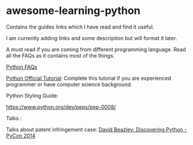 # awesome-learning-python
Contains the guides links which I have read and find it useful.

I am currently adding links and some description but will format it later. 

A must read if you are coming from different programming language. Read all the FAQs as it contains most of the things. 

[Python FAQs](https://docs.python.org/3/faq/index.html)

[Python Official Tutorial](https://docs.python.org/3/tutorial/index.html):
Complete this tutorial if you are experienced programmer or have computer science background. 

Python Styling Guide:

https://www.python.org/dev/peps/pep-0008/


Talks :

Talks about patent infringement case:
[David Beazley: Discovering Python - PyCon 2014](https://www.youtube.com/watch?v=RZ4Sn-Y7AP8&list=PLlgnub_DBR_C6oTnvDO_LSUOpdmCfvHM2&index=3&t=0s)
